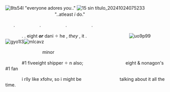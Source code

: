 ![8ts54l](https://github.com/user-attachments/assets/18eb1a57-5d8a-4040-864a-0e8756bacee8)
"everyone adores *you*.."
![15 sin título_20241024075233](https://github.com/user-attachments/assets/415d8fb9-23e6-4e0f-83de-d4923fd1fcbc)
ㅤㅤㅤㅤㅤㅤㅤㅤㅤㅤㅤㅤㅤㅤㅤㅤ"..atleast *i* do."

ㅤㅤ.ㅤㅤㅤㅤㅤㅤ.ㅤㅤㅤㅤㅤㅤ.ㅤㅤㅤㅤㅤㅤ.

ㅤㅤㅤㅤ. . eight ***or*** dani ✧ he , *they* , it .
ㅤㅤㅤㅤㅤㅤㅤㅤㅤㅤ![uo9p99](https://github.com/user-attachments/assets/f04203e2-1d90-4040-a12f-672f1fd195f1)![gyo1l3](https://github.com/user-attachments/assets/8ff14a75-035a-4410-9d1c-4bbfc2f444f2)![mlcavz](https://github.com/user-attachments/assets/e24c5f90-940a-4f97-9eed-1acf98a7aa45)

ㅤㅤㅤㅤㅤㅤㅤㅤㅤminor

ㅤㅤㅤㅤ#1 fiveeight shipper ✧ n also; 
ㅤㅤㅤㅤㅤㅤㅤㅤㅤㅤeight & nonagon's #1 fan

ㅤㅤㅤㅤi rlly like xfohv, so i might be ㅤㅤㅤㅤㅤㅤㅤㅤㅤtalking about it all the time.
